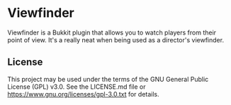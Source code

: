 Viewfinder
==========

Viewfinder is a Bukkit plugin that allows you to watch players from their point of view. It's a really neat when being used as a director's viewfinder.

License
-------

This project may be used under the terms of the GNU General Public License (GPL) v3.0. See the LICENSE.md file or https://www.gnu.org/licenses/gpl-3.0.txt for details.
